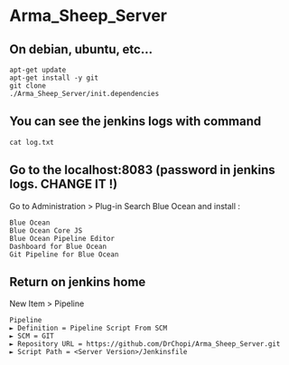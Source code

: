 # Arma_Sheep_Server

## On debian, ubuntu, etc...

 	apt-get update
 	apt-get install -y git
 	git clone 
 	./Arma_Sheep_Server/init.dependencies
  
## You can see the jenkins logs with command

 	cat log.txt

## Go to the localhost:8083 (password in jenkins logs. CHANGE IT !)

Go to Administration > Plug-in
Search Blue Ocean and install :
	
	Blue Ocean
	Blue Ocean Core JS
	Blue Ocean Pipeline Editor
	Dashboard for Blue Ocean
	Git Pipeline for Blue Ocean
  
## Return on jenkins home

  New Item > Pipeline
  
	Pipeline
	► Definition = Pipeline Script From SCM
	► SCM = GIT
	► Repository URL = https://github.com/DrChopi/Arma_Sheep_Server.git
	► Script Path = <Server Version>/Jenkinsfile
